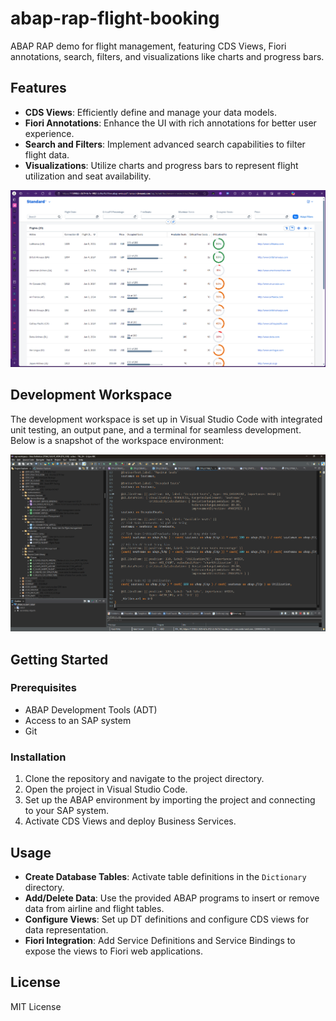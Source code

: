 # abap-rap-flight-booking

ABAP RAP demo for flight management, featuring CDS Views, Fiori annotations, search, filters, and visualizations like charts and progress bars.

## Features

- **CDS Views**: Efficiently define and manage your data models.
- **Fiori Annotations**: Enhance the UI with rich annotations for better user experience.
- **Search and Filters**: Implement advanced search capabilities to filter flight data.
- **Visualizations**: Utilize charts and progress bars to represent flight utilization and seat availability.

![Demo](Resources/img/abap-rap-flight-booking_demo.png)

## Development Workspace

The development workspace is set up in Visual Studio Code with integrated unit testing, an output pane, and a terminal for seamless development. Below is a snapshot of the workspace environment:

![Workspace](Resources/img/abap-rap-flight-booking_workspace.png)

## Getting Started

### Prerequisites

- ABAP Development Tools (ADT)
- Access to an SAP system
- Git

### Installation

1. Clone the repository and navigate to the project directory.
2. Open the project in Visual Studio Code.
3. Set up the ABAP environment by importing the project and connecting to your SAP system.
4. Activate CDS Views and deploy Business Services.

## Usage

- **Create Database Tables**: Activate table definitions in the `Dictionary` directory.
- **Add/Delete Data**: Use the provided ABAP programs to insert or remove data from airline and flight tables.
- **Configure Views**: Set up DT definitions and configure CDS views for data representation.
- **Fiori Integration**: Add Service Definitions and Service Bindings to expose the views to Fiori web applications.

## License

MIT License